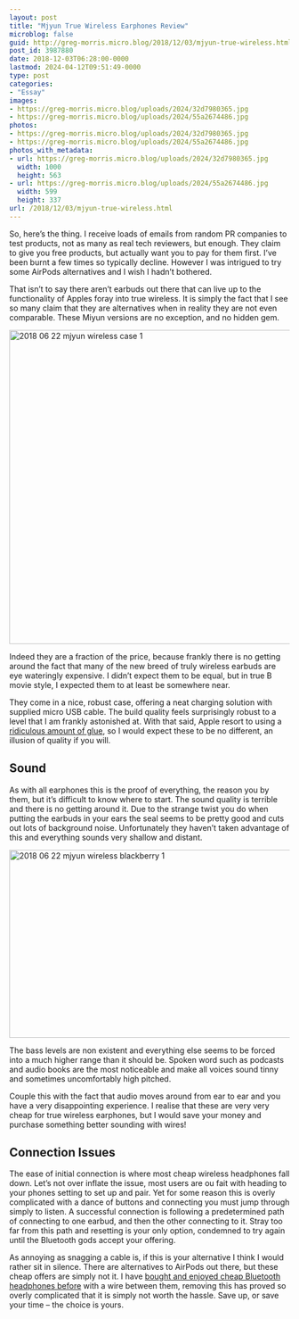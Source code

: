 ```yaml
---
layout: post
title: "Mjyun True Wireless Earphones Review"
microblog: false
guid: http://greg-morris.micro.blog/2018/12/03/mjyun-true-wireless.html
post_id: 3987880
date: 2018-12-03T06:28:00-0000
lastmod: 2024-04-12T09:51:49-0000
type: post
categories:
- "Essay"
images:
- https://greg-morris.micro.blog/uploads/2024/32d7980365.jpg
- https://greg-morris.micro.blog/uploads/2024/55a2674486.jpg
photos:
- https://greg-morris.micro.blog/uploads/2024/32d7980365.jpg
- https://greg-morris.micro.blog/uploads/2024/55a2674486.jpg
photos_with_metadata:
- url: https://greg-morris.micro.blog/uploads/2024/32d7980365.jpg
  width: 1000
  height: 563
- url: https://greg-morris.micro.blog/uploads/2024/55a2674486.jpg
  width: 599
  height: 337
url: /2018/12/03/mjyun-true-wireless.html
---
```

<p><!--kg-card-begin: html--></p>
<p>So, here’s the thing. I receive loads of emails from random PR companies to test products, not as many as real tech reviewers, but enough. They claim to give you free products, but actually want you to pay for them first. I’ve been burnt a few times so typically decline. However I was intrigued to try some AirPods alternatives and I wish I hadn’t bothered.</p>
<p>That isn’t to say there aren’t earbuds out there that can live up to the functionality of Apples foray into true wireless. It is simply the fact that I see so many claim that they are alternatives when in reality they are not even comparable. These Miyun versions are no exception, and no hidden gem.</p>
<p><img style="margin-left: auto; margin-right: auto;" title="2018-06-22-mjyun-wireless-case-1.jpeg" src="https://greg-morris.micro.blog/uploads/2024/32d7980365.jpg" alt="2018 06 22 mjyun wireless case 1" width="1000" height="563" border="0" /></p>
<p>Indeed they are a fraction of the price, because frankly there is no getting around the fact that many of the new breed of truly wireless earbuds are eye wateringly expensive. I didn’t expect them to be equal, but in true B movie style, I expected them to at least be somewhere near.</p>
<p>They come in a nice, robust case, offering a neat charging solution with supplied micro USB cable. The build quality feels surprisingly robust to a level that I am frankly astonished at. With that said, Apple resort to using a <a href="https://www.ifixit.com/Device/AirPods">ridiculous amount of glue</a>, so I would expect these to be no different, an illusion of quality if you will.</p>
<h2><strong><strong>Sound</strong></strong></h2>
<p>As with all earphones this is the proof of everything, the reason you by them, but it’s difficult to know where to start. The sound quality is terrible and there is no getting around it. Due to the strange twist you do when putting the earbuds in your ears the seal seems to be pretty good and cuts out lots of background noise. Unfortunately they haven’t taken advantage of this and everything sounds very shallow and distant.</p>
<p><img style="margin-left: auto; margin-right: auto;" title="2018-06-22-mjyun-wireless-blackberry-1.jpeg" src="https://greg-morris.micro.blog/uploads/2024/55a2674486.jpg" alt="2018 06 22 mjyun wireless blackberry 1" width="599" height="337" border="0" /></p>
<p>The bass levels are non existent and everything else seems to be forced into a much higher range than it should be. Spoken word such as podcasts and audio books are the most noticeable and make all voices sound tinny and sometimes uncomfortably high pitched.</p>
<p>Couple this with the fact that audio moves around from ear to ear and you have a very disappointing experience. I realise that these are very very cheap for true wireless earphones, but I would save your money and purchase something better sounding with wires!</p>
<h2><strong><strong>Connection Issues</strong></strong></h2>
<p>The ease of initial connection is where most cheap wireless headphones fall down. Let’s not over inflate the issue, most users are ou fait with heading to your phones setting to set up and pair. Yet for some reason this is overly complicated with a dance of buttons and connecting you must jump through simply to listen. A successful connection is following a predetermined path of connecting to one earbud, and then the other connecting to it. Stray too far from this path and resetting is your only option, condemned to try again until the Bluetooth gods accept your offering.</p>
<p>As annoying as snagging a cable is, if this is your alternative I think I would rather sit in silence. There are alternatives to AirPods out there, but these cheap offers are simply not it. I have <a href="https://www.coolsmartphone.com/2016/10/17/aukey-wireless-enough-going/">bought and enjoyed cheap Bluetooth headphones before</a> with a wire between them, removing this has proved so overly complicated that it is simply not worth the hassle. Save up, or save your time – the choice is yours.</p>
<p><!--kg-card-end: html--></p>
